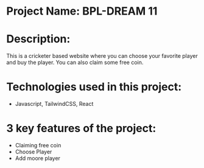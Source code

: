 # Project Name: BPL-DREAM 11

# Description:

This is a cricketer based website where you can choose your favorite player and buy the player. You can also claim some free coin.

# Technologies used in this project:

- Javascript, TailwindCSS, React

# 3 key features of the project:

- Claiming free coin
- Choose Player
- Add moore player
